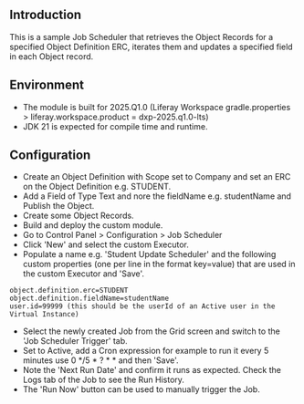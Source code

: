 ## Introduction ##
This is a sample Job Scheduler that retrieves the Object Records for a specified Object Definition ERC, iterates them and updates a specified field in each Object record.

## Environment ##
- The module is built for 2025.Q1.0 (Liferay Workspace gradle.properties > liferay.workspace.product = dxp-2025.q1.0-lts)
- JDK 21 is expected for compile time and runtime.

## Configuration ##
- Create an Object Definition with Scope set to Company and set an ERC on the Object Definition e.g. STUDENT.
- Add a Field of Type Text and nore the fieldName e.g. studentName and Publish the Object.
- Create some Object Records.
- Build and deploy the custom module.
- Go to Control Panel > Configuration > Job Scheduler
- Click 'New' and select the custom Executor.
- Populate a name e.g. 'Student Update Scheduler' and the following custom properties (one per line in the format key=value) that are used in the custom Executor and 'Save'.
```
object.definition.erc=STUDENT
object.definition.fieldName=studentName
user.id=99999 (this should be the userId of an Active user in the Virtual Instance)
```
- Select the newly created Job from the Grid screen and switch to the 'Job Scheduler Trigger' tab.
- Set to Active, add a Cron expression for example to run it every 5 minutes use 0 */5 * ? * * and then 'Save'.
- Note the 'Next Run Date' and confirm it runs as expected. Check the Logs tab of the Job to see the Run History.
- The 'Run Now' button can be used to manually trigger the Job.
